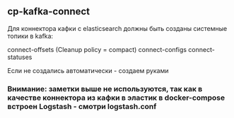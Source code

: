 ## cp-kafka-connect

Для коннектора кафки с elasticsearch должны быть созданы системные топики в kafka:

connect-offsets (Cleanup policy = compact)
connect-configs
connect-statuses

Если не создались автоматически - создаем руками 

### Внимание: заметки выше не используются, так как в качестве коннектора из кафки в эластик в docker-compose встроен Logstash - смотри logstash.conf


